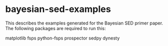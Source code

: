 # bayesian-sed-examples
This describes the examples generated for the Bayesian SED primer paper. The following packages are required to run this:

matplotlib
fsps
python-fsps
prospector
sedpy
dynesty
